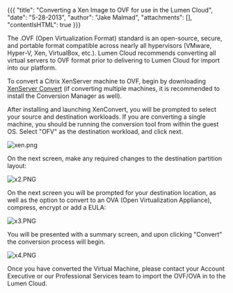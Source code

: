 {{{
  "title": "Converting a Xen Image to OVF for use in the Lumen Cloud",
  "date": "5-28-2013",
  "author": "Jake Malmad",
  "attachments": [],
  "contentIsHTML": true
}}}

<p>The .OVF (Open Virtualization Format) standard is an open-source, secure, and portable format compatible across nearly all hypervisors (VMware, Hyper-V, Xen, VirtualBox, etc.). Lumen Cloud recommends converting all virtual servers to OVF format prior to delivering
  to Lumen Cloud for import into our platform.</p>
<p>To convert a Citrix XenServer machine to OVF, begin by downloading <a href="http://www.citrix.com/downloads/xenserver/tools/conversion.html">XenServer Convert</a> (if converting multiple machines, it is recommended to install the Conversion
  Manager as well).</p>
<p>After installing and launching XenConvert, you will be prompted to select your source and destination workloads. If you are converting a single machine, you should be running the conversion tool from within the guest OS. Select "OFV" as the destination
  workload, and click next.</p>
<p><img src="https://t3n.zendesk.com/attachments/token/aybtrcxixvlzvha/?name=xen.png" alt="xen.png" />
</p>
<p>On the next screen, make any required changes to the destination partition layout:</p>
<p><img src="https://t3n.zendesk.com/attachments/token/u425ibzpjgxfzcj/?name=x2.PNG" alt="x2.PNG" />
</p>
<p>On the next screen you will be prompted for your destination location, as well as the option to convert to an OVA (Open Virtualization Appliance), compress, encrypt or add a EULA:</p>
<p><img src="https://t3n.zendesk.com/attachments/token/vb8uo6cpncswpuo/?name=x3.PNG" alt="x3.PNG" />
</p>
<p>You will be presented with a summary screen, and upon clicking "Convert" the conversion process will begin.</p>
<p><img src="https://t3n.zendesk.com/attachments/token/ihs2y9scaaa6qae/?name=x4.PNG" alt="x4.PNG" />
</p>
<p>Once you have converted the Virtual Machine, please contact your Account Executive or our Professional Services team to import the OVF/OVA in to the Lumen Cloud.</p>

